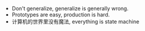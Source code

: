- Don't generalize, generalize is generally wrong.
- Prototypes are easy, production is hard.
- 计算机的世界里没有魔法, everything is state machine
